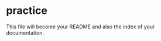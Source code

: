 practice
================

<!-- WARNING: THIS FILE WAS AUTOGENERATED! DO NOT EDIT! -->

This file will become your README and also the index of your
documentation.